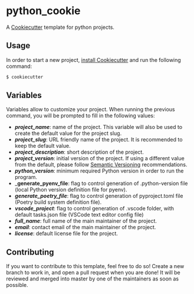 # python_cookie

A [Cookiecutter](https://cookiecutter.readthedocs.io/en/latest/) template for python projects.

## Usage

In order to start a new project, [install Cookiecutter](https://cookiecutter.readthedocs.io/en/latest/installation.html) and run the following command:

```bash
$ cookiecutter
```

## Variables

Variables allow to customize your project. When running the previous command, you will be prompted to fill in the following values:

- _**project_name**_: name of the project. This variable will also be used to create the default value for the project slug.
- _**project_slug**_: URL friendly name of the project. It is recommended to keep the default value.
- _**project_description**_: short description of the project.
- _**project_version**_: initial version of the project. If using a different value from the default, please follow [Semantic Versioning](https://semver.org/) recommendations.
- _**python_version**_: minimum required Python version in order to run the program.
- _**generate_pyenv_file**: flag to control generation of .python-version file (local Python version definition file for pyenv).
- _**generate_poetry_file**_: flag to control generation of pyproject.toml file (Poetry build system definition file).
- _**vscode_project**_: flag to control generation of .vscode folder, with default tasks.json file (VSCode text editor config file)
- _**full_name**_: full name of the main maintainer of the project.
- _**email**_: contact email of the main maintainer of the project.
- _**license**_: default license file for the project.

## Contributing

If you want to contribute to this template, feel free to do so! Create a new branch to work in, and open a pull request when you are done! It will be reviewed and merged into master by one of the maintainers as soon as possible.
